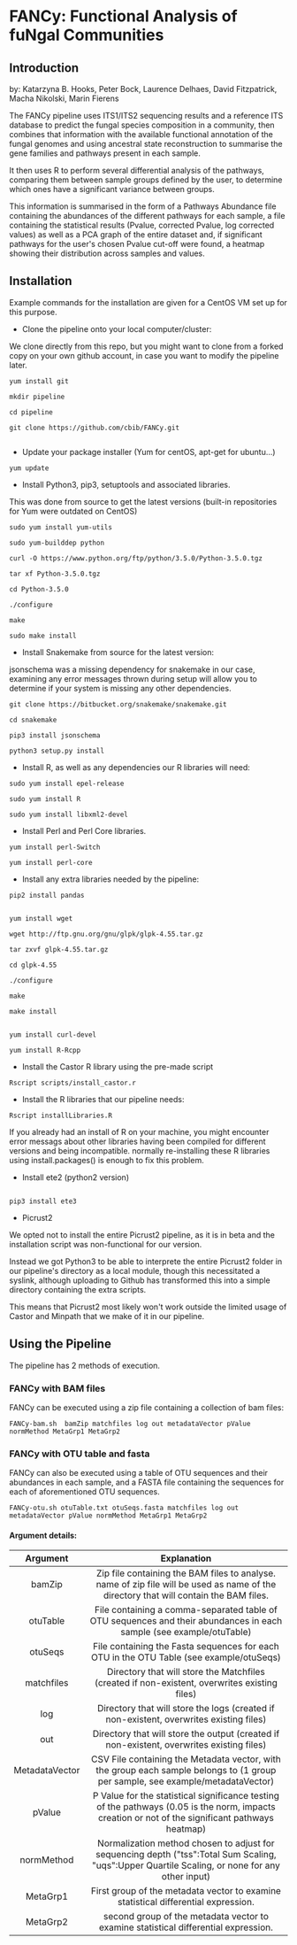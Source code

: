 # FANCy: Functional Analysis of fuNgal Communities


## Introduction

by: Katarzyna B. Hooks, Peter Bock, Laurence Delhaes, David Fitzpatrick, Macha Nikolski, Marin Fierens

The FANCy pipeline uses ITS1/ITS2 sequencing results and a reference ITS database to predict the fungal species composition in a community, then combines that information with the available functional annotation of the fungal genomes and using ancestral state reconstruction to summarise the gene families and pathways present in each sample.

It then uses R to perform several differential analysis of the pathways, comparing them between sample groups defined by the user, to determine which ones have a significant variance between groups.

This information is summarised in the form of a Pathways Abundance file containing the abundances of the different pathways for each sample, a file containing the statistical results (Pvalue, corrected Pvalue, log corrected values) as well as a PCA graph of the entire dataset and, if significant pathways for the user's chosen Pvalue cut-off were found, a heatmap showing their distribution across samples and values.


## Installation

Example commands for the installation are given for a CentOS VM set up for this purpose.

* Clone the pipeline onto your local computer/cluster:

We clone directly from this repo, but you might want to clone from a forked copy on your own github account, in case you want to modify the pipeline later.

 ```shell
 yum install git
 
 mkdir pipeline
 
 cd pipeline
 
 git clone https://github.com/cbib/FANCy.git
 
 
 ```


* Update your package installer (Yum for centOS, apt-get for ubuntu...)

```shell
yum update
```

* Install Python3, pip3, setuptools and associated libraries.

This was done from source to get the latest versions (built-in repositories for Yum were outdated on CentOS)

```shell
sudo yum install yum-utils 

sudo yum-builddep python 

curl -O https://www.python.org/ftp/python/3.5.0/Python-3.5.0.tgz 

tar xf Python-3.5.0.tgz

cd Python-3.5.0

./configure

make

sudo make install 

```


* Install Snakemake from source for the latest version:

jsonschema was a missing dependency for snakemake in our case, examining any error messages thrown during setup will allow you to determine if your system is missing any other dependencies.

```shell
git clone https://bitbucket.org/snakemake/snakemake.git

cd snakemake

pip3 install jsonschema

python3 setup.py install
```

* Install R, as well as any dependencies our R libraries will need:

```shell
sudo yum install epel-release

sudo yum install R

sudo yum install libxml2-devel
```
* Install Perl and Perl Core libraries.

```
yum install perl-Switch

yum install perl-core

```

* Install any extra libraries needed by the pipeline:

```shell
pip2 install pandas


yum install wget

wget http://ftp.gnu.org/gnu/glpk/glpk-4.55.tar.gz

tar zxvf glpk-4.55.tar.gz

cd glpk-4.55

./configure

make

make install


yum install curl-devel

yum install R-Rcpp

```



* Install the Castor R library using the pre-made script

```shell
Rscript scripts/install_castor.r
```

* Install the R libraries that our pipeline needs:

```shell
Rscript installLibraries.R
```
If you  already had an install of R on your machine, you might encounter error messags about other libraries having been compiled for different versions and being incompatible. normally re-installing these R libraries using install.packages() is enough to fix this problem.

* Install ete2 (python2 version)

```shell

pip3 install ete3

```
* Picrust2

We opted not to install the entire Picrust2 pipeline, as it is in beta and the installation script was non-functional for our version.

Instead we got Python3 to be able to interprete the entire Picrust2 folder in our pipeline's directory as a local module, though this necessitated a syslink, although uploading to Github has transformed this into a simple directory containing the extra scripts.

This means that Picrust2 most likely won't work outside the limited usage of Castor and Minpath that we make of it in our pipeline.


## Using the Pipeline

The pipeline has 2 methods of execution.

### FANCy with BAM files

FANCy can be executed using a zip file containing a collection of bam files:


```shell
FANCy-bam.sh  bamZip matchfiles log out metadataVector pValue normMethod MetaGrp1 MetaGrp2
```

### FANCy with OTU table and fasta

FANCy can also be executed using a table of OTU sequences and their abundances in each sample, and a FASTA file containing the sequences for each of aforementioned OTU sequences.

```shell
FANCy-otu.sh otuTable.txt otuSeqs.fasta matchfiles log out metadataVector pValue normMethod MetaGrp1 MetaGrp2
```

#### Argument details:

|    Argument    |                                                                    Explanation                                                                   |
|:--------------:|:------------------------------------------------------------------------------------------------------------------------------------------------:|
|     bamZip     |      Zip file containing the BAM files to analyse.  name of zip file will be used as name of the directory that will contain the BAM files.      |
|    otuTable    |                File containing a comma-separated table of OTU sequences and their abundances in each sample (see example/otuTable)               |
|     otuSeqs    |                              File containing the Fasta sequences for each OTU in the OTU Table (see example/otuSeqs)                             |
|   matchfiles   |                           Directory that will store the Matchfiles (created if non-existent, overwrites existing files)                          |
|       log      |                              Directory that will store the logs (created if non-existent, overwrites existing files)                             |
|       out      |                             Directory that will store the output (created if non-existent, overwrites existing files)                            |
| MetadataVector |          CSV File containing the Metadata vector, with the group each sample belongs to (1 group per sample, see example/metadataVector)         |
|     pValue     | P Value for the statistical significance testing of the pathways (0.05 is the norm, impacts creation or not of the significant pathways heatmap) |
|   normMethod   |  Normalization method chosen to adjust for sequencing depth ("tss":Total Sum Scaling, "uqs":Upper Quartile Scaling, or none for any other input) |
| MetaGrp1       |                                First group of the metadata vector to examine statistical differential expression.                                |
| MetaGrp2       |                                second group of the metadata vector to examine statistical differential expression.                               |
